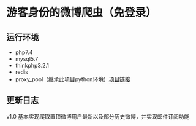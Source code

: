 # 游客身份的微博爬虫（免登录）

## 运行环境
- php7.4
- mysql5.7
- thinkphp3.2.1
- redis
- proxy_pool（继承此项目python环境）[项目链接](https://github.com/jhao104/proxy_pool)

## 更新日志
v1.0 基本实现爬取置顶微博用户最新以及部分历史微博，并实现邮件订阅功能